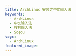 ```yaml
---
title: ArchLinux 安装之中文输入法
keywords:
  - ArchLinux
  - 中文输入法
  - 搜狗输入法
  - Sogou
tags:
  - ArchLinux
featured_image:
---
```


